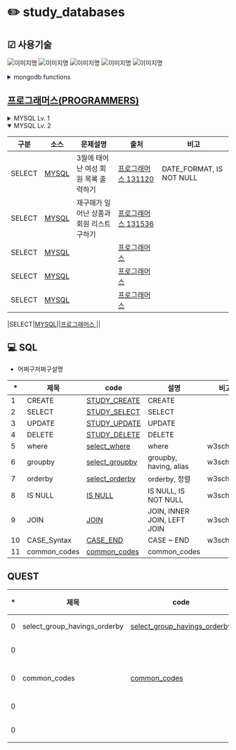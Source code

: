 # ✏️ study_databases

## ☑ 사용기술
<img alt="이미지명" src ="https://img.shields.io/badge/PYTHON-3776AB.svg?&style=for-the-badge&logo=PYTHON&logoColor=white"/> <img alt="이미지명" src ="https://img.shields.io/badge/visual studio code-007ACC.svg?&style=for-the-badge&logo=visualstudiocode&logoColor=white"/>
<img alt="이미지명" src ="https://img.shields.io/badge/MySQL-4479A1.svg?&style=for-the-badge&logo=MySQL&logoColor=white"/> <img alt="이미지명" src ="https://img.shields.io/badge/W3Schools-04AA6D.svg?&style=for-the-badge&logo=W3Schools&logoColor=white"/> <img alt="이미지명" src ="https://img.shields.io/badge/MongoDB-47A248.svg?&style=for-the-badge&logo=MongoDB&logoColor=white"/>

<details> 
  <summary>mongodb functions</summary>
  
- insertOne() : db.collection_name.insertOne({...});
- delete : db.posts.deleteMany({});
- find : db.fruits.find({});
- find : db.posts.find({},{_id:1, title:1, category:1, likes:1});   조건을 주고 찾기
- update : db.posts.updateMany({}, { $inc : {likes : 10} }); 한번에 증가시킴
```
{
  acknowledged: true,
  insertedId: ObjectId("657bf12e77238e20069959b9")
}
- 변수 + 부등식 + 기준값
```
</details>

## [프로그래머스(PROGRAMMERS)](https://school.programmers.co.kr/learn/challenges?order=acceptance_desc&page=1&levels=1&languages=mysql)
<details> 
  <summary>MYSQL Lv. 1</summary>
  <p></p>

|구분|소스|문제설명|출처|비고|
|--|--|--|--|--|
|SELECT|[MYSQL](./docs/codingtests/59034.sql)|모든 레코드 조회하기|[프로그래머스 59034](https://school.programmers.co.kr/learn/courses/30/lessons/59034)|*|
|SELECT|[MYSQL](./docs/codingtests/59035.sql)|역순 정렬하기|[프로그래머스 59035](https://school.programmers.co.kr/learn/courses/30/lessons/59035)|DESC|
|SELECT|[MYSQL](./docs/codingtests/59036.sql)|아픈 동물 찾기|[프로그래머스 59036](https://school.programmers.co.kr/learn/courses/30/lessons/59036)||
|SELECT|[MYSQL](./docs/codingtests/59037.sql)|어린 동물 찾기|[프로그래머스 59037](https://school.programmers.co.kr/learn/courses/30/lessons/59037)|NOT IN|
|SELECT|[MYSQL](./docs/codingtests/59403.sql)|동물의 아이디와 이름|[프로그래머스 59403](https://school.programmers.co.kr/learn/courses/30/lessons/59403)||
|SELECT|[MYSQL](./docs/codingtests/59404.sql)|여러 기준으로 정렬하기|[프로그래머스 59404](https://school.programmers.co.kr/learn/courses/30/lessons/59404)||
|SELECT|[MYSQL](./docs/codingtests/59405.sql)|상위 n개 레코드|[프로그래머스 59405](https://school.programmers.co.kr/learn/courses/30/lessons/59405)|LIMIT|
|SELECT|[MYSQL](./docs/codingtests/131112.sql)|강원도에 위치한 생산공장 목록 출력하기|[프로그래머스 131112](https://school.programmers.co.kr/learn/courses/30/lessons/131112)|LIKE|
|SELECT|[MYSQL](./docs/codingtests/131535.sql)|조건에 맞는 회원수 구하기|[프로그래머스 131535](https://school.programmers.co.kr/learn/courses/30/lessons/131535)|DATE_FORMAT, LIKE|
|SELECT|[MYSQL](./docs/codingtests/132203.sql)|흉부외과 또는 일반외과 의사 목록 출력하기|[프로그래머스 132203](https://school.programmers.co.kr/learn/courses/30/lessons/132203)|DATE_FORMAT|
|SELECT|[MYSQL](./docs/codingtests/132201.sql)|12세 이하인 여자 환자 목록 출력하기|[프로그래머스 132201](https://school.programmers.co.kr/learn/courses/30/lessons/132201)|IF NULL|
|SELECT|[MYSQL](./docs/codingtests/133024.sql)|인기있는 아이스크림|[프로그래머스 133024](https://school.programmers.co.kr/learn/courses/30/lessons/133024)||
|SELECT|[MYSQL](./docs/codingtests/144853.sql)|조건에 맞는 도서 리스트 출력하기|[프로그래머스 144853](https://school.programmers.co.kr/learn/courses/30/lessons/144853)|DATE_FORMAT|
|SELECT|[MYSQL](./docs/codingtests/151136.sql)|평균 일일 대여 요금 구하기|[프로그래머스 151136](https://school.programmers.co.kr/learn/courses/30/lessons/151136)|ROUND, AVG|
|SELECT|[MYSQL](./docs/codingtests/133025.sql)|과일로 만든 아이스크림 고르기|[프로그래머스 133025](https://school.programmers.co.kr/learn/courses/30/lessons/133025)|JOIN|
|SELECT|[MYSQL](./docs/codingtests/293258.sql)|잔챙이 잡은 수 구하기|[프로그래머스 293258](https://school.programmers.co.kr/learn/courses/30/lessons/293258)|COUNT, IS NULL|
|SELECT|[MYSQL](./docs/codingtests/276013.sql)|Python 개발자 찾기|[프로그래머스 276013](https://school.programmers.co.kr/learn/courses/30/lessons/276013)|OR|
|SELECT|[MYSQL](./docs/codingtests/164673.sql)|조건에 부합하는 중고거래 댓글 조회하기|[프로그래머스 164673](https://school.programmers.co.kr/learn/courses/30/lessons/164673)|JOIN, DATE_FORMAT|
|SELECT|[MYSQL](./docs/codingtests/298517.sql)|가장 큰 물고기 10마리 구하기|[프로그래머스 298517](https://school.programmers.co.kr/learn/courses/30/lessons/298517)|LIMIT|
|IS NULL|[MYSQL](./docs/codingtests/59407.sql)|이름이 있는 동물의 아이디|[프로그래머스 59407](https://school.programmers.co.kr/learn/courses/30/lessons/59407)|IS NOT NULL|
|IS NULL|[MYSQL](./docs/codingtests/131114.sql)|경기도에 위치한 식품창고 목록 출력하기|[프로그래머스 131114](https://school.programmers.co.kr/learn/courses/30/lessons/131114)|CASE~END, LIKE|
|IS NULL|[MYSQL](./docs/codingtests/131528.sql)|나이 정보가 없는 회원 수 구하기|[프로그래머스 131528](https://school.programmers.co.kr/learn/courses/30/lessons/131528)|COUNT, IS NULL|
|IS NULL|[MYSQL](./docs/codingtests/59039.sql)|이름이 없는 동물의 아이디|[프로그래머스 59039](https://school.programmers.co.kr/learn/courses/30/lessons/59039)|IS NULL|
|IS NULL|[MYSQL](./docs/codingtests/293259.sql)|잡은 물고기의 평균 길이 구하기|[프로그래머스 293259](https://school.programmers.co.kr/learn/courses/30/lessons/293259)|ROUND, AVG, CASE~END, IS NULL|
|SUM, MAX, MIN|[MYSQL](./docs/codingtests/298515.sql)|잡은 물고기 중 가장 큰 물고기의 길이 구하기|[프로그래머스 298515](https://school.programmers.co.kr/learn/courses/30/lessons/298515)|CONCAT, MAX|
|SUM, MAX, MIN|[MYSQL](./docs/codingtests/59415.sql)|최댓값 구하기|[프로그래머스 59415](https://school.programmers.co.kr/learn/courses/30/lessons/59415)|MAX|
|String, Date|[MYSQL](./docs/codingtests/157343.sql)|특정 옵션이 포함된 자동차 리스트 구하기|[프로그래머스 157343](https://school.programmers.co.kr/learn/courses/30/lessons/157343)|LIKE|
|String, Date|[MYSQL](./docs/codingtests/298516.sql)|한 해에 잡은 물고기 수 구하기|[프로그래머스 298516](https://school.programmers.co.kr/learn/courses/30/lessons/298516)|COUNT, DATE_FORMAT, LIKE|
|String, Date|[MYSQL](./docs/codingtests/151138.sql)|자동차 대여 기록에서 장기/단기 대여 구분하기|[프로그래머스 151138](https://school.programmers.co.kr/learn/courses/30/lessons/151138)|DATEDIF, DATE_FORMAT, CASE~END|
</details>


<details open> 
  <summary>MYSQL Lv. 2</summary>
  <p></p>

|구분|소스|문제설명|출처|비고|
|--|--|--|--|--|
|SELECT|[MYSQL](./docs/codingtests/131120.sql)|3월에 태어난 여성 회원 목록 출력하기|[프로그래머스 131120](https://school.programmers.co.kr/learn/courses/30/lessons/131120)|DATE_FORMAT, IS NOT NULL|
|SELECT|[MYSQL](./docs/codingtests/131536.sql)|재구매가 일어난 상품과 회원 리스트 구하기|[프로그래머스 131536](https://school.programmers.co.kr/learn/courses/30/lessons/131536)||
|SELECT|[MYSQL](./docs/codingtests/.sql)||[프로그래머스 ](https://school.programmers.co.kr/learn/courses/30/lessons/)||
|SELECT|[MYSQL](./docs/codingtests/.sql)||[프로그래머스 ](https://school.programmers.co.kr/learn/courses/30/lessons/)||
|SELECT|[MYSQL](./docs/codingtests/.sql)||[프로그래머스 ](https://school.programmers.co.kr/learn/courses/30/lessons/)||

|SELECT|[MYSQL](./docs/codingtests/.sql)||[프로그래머스 ](https://school.programmers.co.kr/learn/courses/30/lessons/)||

</details>

## 💻 SQL
- 어쩌구저쩌구설명

|*|제목|code|설명|비고|
|--|--|--|--|--|
|1|CREATE|[STUDY_CREATE](./docs/sqls/STUDY_DATABASE_CREATE.sql)|CREATE||
|2|SELECT|[STUDY_SELECT](./docs/sqls/STUDY_NOTICES_SELECT.sql)|SELECT||
|3|UPDATE|[STUDY_UPDATE](./docs/sqls/STUDY_NOTICES_UPDATE.sql)|UPDATE||
|4|DELETE|[STUDY_DELETE](./docs/sqls/STUDY_NOTICES_DELETE.sql)|DELETE||
|5|where|[select_where](./docs/sqls/select_where_w3schools.sql)|where|w3schools|
|6|groupby|[select_groupby](./docs/sqls/select_groupby_w3schools.sql)|groupby, having, alias|w3schools|
|7|orderby|[select_orderby](./docs/sqls/select_orderby_w3schools.sql)|orderby, 정렬|w3schools|
|8|IS NULL|[IS NULL](./docs/sqls/IS_NULL_Operator.sql)|IS NULL, IS NOT NULL|w3schools|
|9|JOIN|[JOIN](./docs/sqls/JOIN.sql)|JOIN, INNER JOIN, LEFT JOIN|w3schools|
|10|CASE_Syntax|[CASE_END](./docs/sqls/CASE_Syntax.sql)|CASE ~ END|w3schools|
|11|common_codes|[common_codes](./docs/sqls/common_codes_sample.sql)|common_codes||



## QUEST
|*|제목|code|설명|비고|
|--|--|--|--|--|
|0|select_group_havings_orderby|[select_group_havings_orderby](./docs/sqls/quests/select_group_havings_orderby.sql)|설명|서브 쿼리 사용|
|0||[](./docs/sqls/quests/.sql)|설명|서브 쿼리 사용|
|0|common_codes|[common_codes](./docs/sqls/quests/common_codes.sql)|설명|common code 사용|
|0||[](./docs/sqls/quests/.sql)|설명|서브 쿼리 사용|
|0||[](./docs/sqls/quests/.sql)|설명|서브 쿼리 사용|
